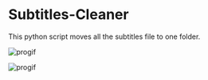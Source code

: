 # Subtitles-Cleaner
This python script moves all the subtitles file to one folder.


![progif](https://user-images.githubusercontent.com/46348137/62010493-1efc5500-b189-11e9-89a8-71b394c7715e.gif)



![progif](https://user-images.githubusercontent.com/46348137/62010729-1ce7c580-b18c-11e9-8bcd-5453a715b56b.gif)

